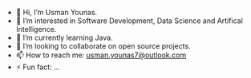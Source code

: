 - 👋 Hi, I’m Usman Younas.
- 👀 I’m interested in Software Development, Data Science and Artifical Intelligence.
- 🌱 I’m currently learning Java.
- 💞️ I’m looking to collaborate on open source projects.
- 📫 How to reach me: usman.younas7@outlook.com
- ⚡ Fun fact: ...

